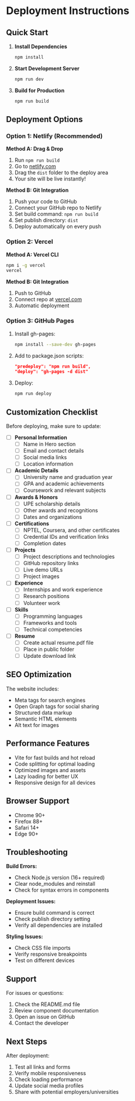 # Deployment Instructions

## Quick Start

1. **Install Dependencies**
   ```bash
   npm install
   ```

2. **Start Development Server**
   ```bash
   npm run dev
   ```

3. **Build for Production**
   ```bash
   npm run build
   ```

## Deployment Options

### Option 1: Netlify (Recommended)

**Method A: Drag & Drop**
1. Run `npm run build`
2. Go to [netlify.com](https://netlify.com)
3. Drag the `dist` folder to the deploy area
4. Your site will be live instantly!

**Method B: Git Integration**
1. Push your code to GitHub
2. Connect your GitHub repo to Netlify
3. Set build command: `npm run build`
4. Set publish directory: `dist`
5. Deploy automatically on every push

### Option 2: Vercel

**Method A: Vercel CLI**
```bash
npm i -g vercel
vercel
```

**Method B: Git Integration**
1. Push to GitHub
2. Connect repo at [vercel.com](https://vercel.com)
3. Automatic deployment

### Option 3: GitHub Pages

1. Install gh-pages:
   ```bash
   npm install --save-dev gh-pages
   ```

2. Add to package.json scripts:
   ```json
   "predeploy": "npm run build",
   "deploy": "gh-pages -d dist"
   ```

3. Deploy:
   ```bash
   npm run deploy
   ```

## Customization Checklist

Before deploying, make sure to update:

- [ ] **Personal Information**
  - [ ] Name in Hero section
  - [ ] Email and contact details
  - [ ] Social media links
  - [ ] Location information

- [ ] **Academic Details**
  - [ ] University name and graduation year
  - [ ] GPA and academic achievements
  - [ ] Coursework and relevant subjects

- [ ] **Awards & Honors**
  - [ ] UPE scholarship details
  - [ ] Other awards and recognitions
  - [ ] Dates and organizations

- [ ] **Certifications**
  - [ ] NPTEL, Coursera, and other certificates
  - [ ] Credential IDs and verification links
  - [ ] Completion dates

- [ ] **Projects**
  - [ ] Project descriptions and technologies
  - [ ] GitHub repository links
  - [ ] Live demo URLs
  - [ ] Project images

- [ ] **Experience**
  - [ ] Internships and work experience
  - [ ] Research positions
  - [ ] Volunteer work

- [ ] **Skills**
  - [ ] Programming languages
  - [ ] Frameworks and tools
  - [ ] Technical competencies

- [ ] **Resume**
  - [ ] Create actual resume.pdf file
  - [ ] Place in public folder
  - [ ] Update download link

## SEO Optimization

The website includes:
- Meta tags for search engines
- Open Graph tags for social sharing
- Structured data markup
- Semantic HTML elements
- Alt text for images

## Performance Features

- Vite for fast builds and hot reload
- Code splitting for optimal loading
- Optimized images and assets
- Lazy loading for better UX
- Responsive design for all devices

## Browser Support

- Chrome 90+
- Firefox 88+
- Safari 14+
- Edge 90+

## Troubleshooting

**Build Errors:**
- Check Node.js version (16+ required)
- Clear node_modules and reinstall
- Check for syntax errors in components

**Deployment Issues:**
- Ensure build command is correct
- Check publish directory setting
- Verify all dependencies are installed

**Styling Issues:**
- Check CSS file imports
- Verify responsive breakpoints
- Test on different devices

## Support

For issues or questions:
1. Check the README.md file
2. Review component documentation
3. Open an issue on GitHub
4. Contact the developer

## Next Steps

After deployment:
1. Test all links and forms
2. Verify mobile responsiveness
3. Check loading performance
4. Update social media profiles
5. Share with potential employers/universities
